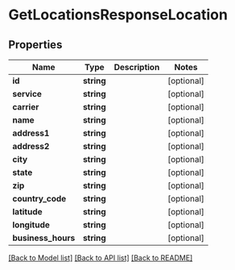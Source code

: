 # GetLocationsResponseLocation

## Properties
Name | Type | Description | Notes
------------ | ------------- | ------------- | -------------
**id** | **string** |  | [optional] 
**service** | **string** |  | [optional] 
**carrier** | **string** |  | [optional] 
**name** | **string** |  | [optional] 
**address1** | **string** |  | [optional] 
**address2** | **string** |  | [optional] 
**city** | **string** |  | [optional] 
**state** | **string** |  | [optional] 
**zip** | **string** |  | [optional] 
**country_code** | **string** |  | [optional] 
**latitude** | **string** |  | [optional] 
**longitude** | **string** |  | [optional] 
**business_hours** | **string** |  | [optional] 

[[Back to Model list]](../../README.md#documentation-for-models) [[Back to API list]](../../README.md#documentation-for-api-endpoints) [[Back to README]](../../README.md)

